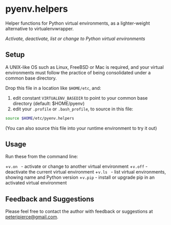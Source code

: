 # pyenv.helpers

Helper functions for Python virtual environments, as a lighter-weight alternative to virtualenvwrapper.

*Activate, deactivate, list or change to Python virtual environments*

## Setup

A UNIX-like OS such as Linux, FreeBSD or Mac is required, and your virtual environments must follow the practice of being consolidated under a common base directory. 

Drop this file in a location like `$HOME/etc`, and:

1.  edit constant `VIRTUALENV_BASEDIR` to point to your common base directory (default: $HOME/pyenv)
2.  edit your `.profile` or `.bash_profile`, to source in this file:

```Bash
source $HOME/etc/pyenv.helpers
```

(You can also source this file into your runtime environment to try it out)

## Usage
Run these from the command line:

+`v.on ` - activate or change to another virtual environment
+`v.off` - deactivate the current virtual environment
+`v.ls ` - list virtual environments, showing name and Python version
+`v.pip` - install or upgrade pip in an activated virtual environment

## Feedback and Suggestions

Please feel free to contact the author with feedback or suggestions at peterjpierce@gmail.com.
